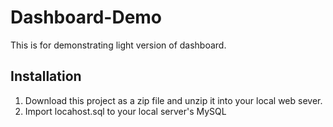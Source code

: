 Dashboard-Demo
==============

This is for demonstrating light version of dashboard.
 
## Installation

1. Download this project as a zip file and unzip it into your local web sever.
2. Import locahost.sql to your local server's MySQL
